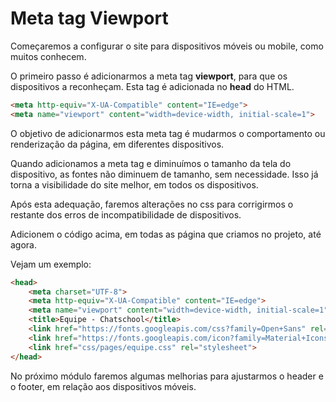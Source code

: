 # Meta tag Viewport

Começaremos a configurar o site para dispositivos móveis ou mobile, como muitos conhecem.

O primeiro passo é adicionarmos a meta tag **viewport**, para que os dispositivos a reconheçam. Esta tag é adicionada no **head** do HTML.

```html
<meta http-equiv="X-UA-Compatible" content="IE=edge">
<meta name="viewport" content="width=device-width, initial-scale=1">
```

O objetivo de adicionarmos esta meta tag é mudarmos o comportamento ou renderização da página, em diferentes dispositivos.

Quando adicionamos a meta tag e diminuímos o tamanho da tela do dispositivo, as fontes não diminuem de tamanho, sem necessidade. Isso já torna a visibilidade do site melhor, em todos os dispositivos.

Após esta adequação, faremos alterações no css para corrigirmos o restante dos erros de incompatibilidade de dispositivos.

Adicionem o código acima, em todas as página que criamos no projeto, até agora.

Vejam um exemplo:

```html
<head>
    <meta charset="UTF-8">
    <meta http-equiv="X-UA-Compatible" content="IE=edge">
    <meta name="viewport" content="width=device-width, initial-scale=1">
    <title>Equipe - Chatschool</title>
    <link href="https://fonts.googleapis.com/css?family=Open+Sans" rel="stylesheet">
    <link href="https://fonts.googleapis.com/icon?family=Material+Icons" rel="stylesheet">
    <link href="css/pages/equipe.css" rel="stylesheet">
</head>
```

No próximo módulo faremos algumas melhorias para ajustarmos o header e o footer, em relação aos dispositivos móveis.